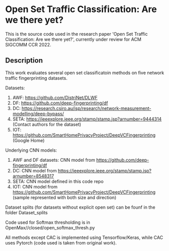 # Open Set Traffic Classification: Are we there yet?

This is the source code used in the research paper 'Open Set Traffic Classification: Are we there yet?', currently under review for ACM SIGCOMM CCR 2022.

## Description

This work evaluates several open set classificatoin methods on five network traffic fingerprinting datasets.

Datasets:
1. AWF: https://github.com/DistriNet/DLWF
2. DF: https://github.com/deep-fingerprinting/df
3. DC: https://research.csiro.au/isp/research/network-measurement-modelling/deep-bypass/
4. SETA: https://ieeexplore.ieee.org/stamp/stamp.jsp?arnumber=9444314 (Contact authors for the dataset)
5. IOT: https://github.com/SmartHomePrivacyProject/DeepVCFingerprinting (Google Home)

Underlying CNN models:
1. AWF and DF datasets: CNN model from https://github.com/deep-fingerprinting/df
2. DC: CNN model from https://ieeexplore.ieee.org/stamp/stamp.jsp?arnumber=8548317
3. SETA: CNN model defined in this code repo
4. IOT: CNN model from https://github.com/SmartHomePrivacyProject/DeepVCFingerprinting (sample represented with both size and direction)

Dataset splits (for datasets without explicit open set) can be founf in the folder Dataset_splits

Code used for Softmax thresholding is in OpenMax/<Dataset name>/closed/open_softmax_thresh.py
  
All methods except CAC is implemented using Tensorflow/Keras, while CAC uses Pytorch (code used is taken from original work). 
